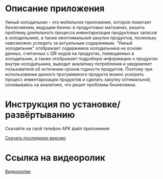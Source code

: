 # Описание приложения
Умный холодильник – это мобильное приложение, которое помогает бизнесменам, ведущим бизнес в продуктовых магазинах, решить проблему длительного процесса инвентаризации продуктовых запасов в холодильнике, а также неоптимальной закупки продуктов, поскольку невозможно уследить за актуальным содержимым. “Умный холодильник” отображает содержимое холодильника на основе данных, считанных с QR-кодов на продуктах, помещаемых в холодильник, а также отображает подробную информацию о продуктах внутри холодильника, выводит аналитику потребления и уведомляет пользователя об истечении сроков годности продуктов. Поэтому при использовании данного программного продукта можно ускорить процесс инвентаризации продуктов и сделать закупку оптимальной, основываясь на аналитике, что решит проблемы бизнесмена. 
# Инструкция по установке/развёртыванию 
Скачайте на свой телефон APK файл приложения

[Скачать последнюю версию](https://github.com/AnnSv2017/Fridge/releases/latest)  
# Ссылка на видеоролик
[Видеоролик](https://vk.com/video759351043_456239017?list=ln-6KJfTUODjp9HVe4zfO)
